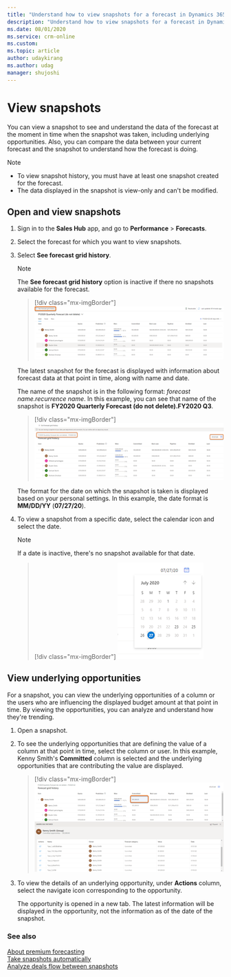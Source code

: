 ```yaml
---
title: "Understand how to view snapshots for a forecast in Dynamics 365 Sales Insights | MicrosoftDocs"
description: "Understand how to view snapshots for a forecast in Dynamics 365 Sales Insights"
ms.date: 08/01/2020
ms.service: crm-online
ms.custom: 
ms.topic: article
author: udaykirang
ms.author: udag
manager: shujoshi
---
```


# View snapshots

You can view a snapshot to see and understand the data of the forecast at the moment in time when the snapshot was taken, including underlying opportunities. Also, you can compare the data between your current forecast and the snapshot to understand how the forecast is doing.

>[!NOTE]
>-	To view snapshot history, you must have at least one snapshot created for the forecast.
>-	The data displayed in the snapshot is view-only and can't be modified.

## Open and view snapshots

1.	Sign in to the **Sales Hub** app, and go to **Performance** > **Forecasts**.

2.	Select the forecast for which you want to view snapshots.

3.	Select **See forecast grid history**. 

    >[!NOTE]
    >The **See forecast grid history** option is inactive if there no snapshots available for the forecast.

    > [!div class="mx-imgBorder"]
    > ![Select See forecast grid history](media/predictive-forecasting-snapshot-select-forecast-grid-history.png "Select See forecast grid history")

    The latest snapshot for the forecast is displayed with information about forecast data at that point in time, along with name and date.

    The name of the snapshot is in the following format: *forecast name.recurrence name*. In this example, you can see that name of the snapshot is **FY2020 Quarterly Forecast (do not delete).FY2020 Q3**.

    > [!div class="mx-imgBorder"]
    > ![Forecast grid name and date](media/predictive-forecasting-snapshot-forecast-grid-name-date.png "Forecast grid name and date")

    The format for the date on which the snapshot is taken is displayed based on your personal settings. In this example, the date format is **MM/DD/YY** (**07/27/20**).
  
4.	To view a snapshot from a specific date, select the calendar icon and select the date.

    >[!NOTE]
    >If a date is inactive, there's no snapshot available for that date.

    > [!div class="mx-imgBorder"]
    > ![Select a date to view forecast history](media/predictive-forecasting-snapshot-select-date-forecast-history.png "Select a date to view forecast history")
 
## View underlying opportunities

For a snapshot, you can view the underlying opportunities of a column or the users who are influencing the displayed budget amount at that point in time. By viewing the opportunities, you can analyze and understand how they're trending.

1.	Open a snapshot.

2.	To see the underlying opportunities that are defining the value of a column at that point in time, select the column or user. In this example, Kenny Smith's **Committed** column is selected and the underlying opportunities that are contributing the value are displayed.

    > [!div class="mx-imgBorder"]
    > ![Select a column to view underlying opportunities](media/predictive-forecasting-snapshot-select-column-underlying-opportunities.png "Select a column to view underlying opportunities")

3.	To view the details of an underlying opportunity, under **Actions** column, select the navigate icon corresponding to the opportunity. 

    The opportunity is opened in a new tab. The latest information will be displayed in the opportunity, not the information as of the date of the snapshot.


### See also

[About premium forecasting](configure-premium-forecasting.md)<br>
[Take snapshots automatically](manage-snapshots-forecast.md)<br>
[Analyze deals flow between snapshots](analyze-deals-flow-between-snapshots.md)
